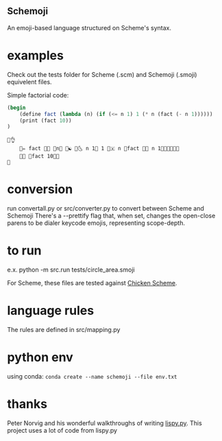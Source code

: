 ## Schemoji

An emoji-based language structured on Scheme's syntax.

# examples
Check out the tests folder for Scheme (.scm) and Schemoji (.smoji) equivelent files.

Simple factorial code:
```Scheme
(begin
    (define fact (lambda (n) (if (<= n 1) 1 (* n (fact (- n 1))))))
    (print (fact 10))
)
```

```
🔸👌
    🔸✏️ fact 🔸🐏 🔸n🔹 🔸☯️ 🔸🌜 n 1🔹 1 🔸🇽 n 🔸fact 🔸➖ n 1🔹🔹🔹🔹🔹🔹
    🔸🙈 🔸fact 10🔹🔹
🔹
```

# conversion
run convertall.py or src/converter.py to convert between Scheme and Schemoji
There's a --prettify flag that, when set, changes the open-close parens to be dialer keycode emojis, representing scope-depth.

# to run
e.x. python -m src.run tests/circle_area.smoji

For Scheme, these files are tested against [Chicken Scheme](https://www.call-cc.org/).

# language rules
The rules are defined in src/mapping.py

# python env
using conda: `conda create --name schemoji --file env.txt`

# thanks
Peter Norvig and his wonderful walkthroughs of writing [lispy.py](http://norvig.com/lispy.html). This project uses a lot of code from lispy.py
